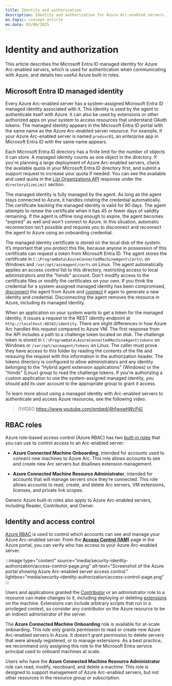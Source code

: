 ```yaml
---
title: Identity and authorization
description: Identity and authorization for Azure Arc-enabled servers.
ms.topic: concept-article
ms.date: 03/06/2025
---
```


# Identity and authorization

This article describes the Microsoft Entra ID managed identity for Azure Arc-enabled servers, which is used for authentication when communicating with Azure, and details two useful Azure built-in roles.

## Microsoft Entra ID managed identity

Every Azure Arc-enabled server has a system-assigned Microsoft Entra ID managed identity associated with it. This identity is used by the agent to authenticate itself with Azure. It can also be used by extensions or other authorized apps on your system to access resources that understand OAuth tokens. The managed identity appears in the Microsoft Entra ID portal with the same name as the Azure Arc-enabled server resource. For example, if your Azure Arc-enabled server is named `prodsvr01`, an enterprise app in Microsoft Entra ID with the same name appears.

Each Microsoft Entra ID directory has a finite limit for the number of objects it can store. A managed identity counts as one object in the directory. If you're planning a large deployment of Azure Arc-enabled servers, check the available quota in your Microsoft Entra ID directory first, and submit a support request to increase your quota if needed. You can see the available and used quota in the [List Organizations API](/graph/api/intune-onboarding-organization-list) response under the `directorySizeLimit` section.

The managed identity is fully managed by the agent. As long as the agent stays connected to Azure, it handles rotating the credential automatically. The certificate backing the managed identity is valid for 90 days. The agent attempts to renew the certificate when it has 45 or fewer days of validity remaining. If the agent is offline long enough to expire, the agent becomes "expired" as well and won't connect to Azure. In this situation, automatic reconnection isn't possible and requires you to disconnect and reconnect the agent to Azure using an onboarding credential.

The managed identity certificate is stored on the local disk of the system. It’s important that you protect this file, because anyone in possession of this certificate can request a token from Microsoft Entra ID. The agent stores the certificate in `C:\ProgramData\AzureConnectedMachineAgent\Certs\` on Windows and `/var/opt/azcmagent/certs` on Linux. The agent automatically applies an access control list to this directory, restricting access to local administrators and the "himds" account. Don't modify access to the certificate files or modify the certificates on your own. If you think the credential for a system-assigned managed identity has been compromised, [disconnect](/azure/azure-arc/servers/azcmagent-disconnect) the agent from Azure and [connect](/azure/azure-arc/servers/azcmagent-connect) it again to generate a new identity and credential. Disconnecting the agent removes the resource in Azure, including its managed identity.

When an application on your system wants to get a token for the managed identity, it issues a request to the REST identity endpoint at `http://localhost:40342/identity`. There are slight differences in how Azure Arc handles this request compared to Azure VM. The first response from the API includes a path to a challenge token located on disk. The challenge token is stored in `C:\ProgramData\AzureConnectedMachineAgent\tokens` on Windows or `/var/opt/azcmagent/tokens` on Linux. The caller must prove they have access to this folder by reading the contents of the file and reissuing the request with this information in the authorization header. The tokens directory is configured to allow administrators and any identity belonging to the "Hybrid agent extension applications" (Windows) or the "himds" (Linux) group to read the challenge tokens. If you're authorizing a custom application to use the system-assigned managed identity, you should add its user account to the appropriate group to grant it access.

To learn more about using a managed identity with Arc-enabled servers to authenticate and access Azure resources, see the following video.

> [!VIDEO https://www.youtube.com/embed/4hfwxwhWcP4]

## RBAC roles

Azure role-based access control (Azure RBAC) has two [built-in roles](/azure/role-based-access-control/built-in-roles) that you can use to control access to an Arc-enabled server:

- **Azure Connected Machine Onboarding**, intended for accounts used to connect new machines to Azure Arc. This role allows accounts to see and create new Arc servers but disallows extension management.

- **Azure Connected Machine Resource Administrator**, intended for accounts that will manage servers once they’re connected. This role allows accounts to read, create, and delete Arc servers, VM extensions, licenses, and private link scopes.

Generic Azure built-in roles also apply to Azure Arc-enabled servers, including Reader, Contributor, and Owner.

## Identity and access control

[Azure RBAC](/azure/role-based-access-control/overview) is used to control which accounts can see and manage your Azure Arc-enabled server. From the [**Access Control (IAM)**](/azure/role-based-access-control/role-assignments-portal) page in the Azure portal, you can verify who has access to your Azure Arc-enabled server.

:::image type="content" source="media/security-identity-authorization/access-control-page.png" alt-text="Screenshot of the Azure portal showing Azure Arc-enabled server access control." lightbox="media/security-identity-authorization/access-control-page.png" :::

Users and applications granted the [Contributor](/azure/role-based-access-control/built-in-roles#contributor) or an administrator role to a resource can make changes to it, including deploying or deleting [extensions](manage-vm-extensions.md) on the machine. Extensions can include arbitrary scripts that run in a privileged context, so consider any contributor on the Azure resource to be an indirect administrator of the server.

The **Azure Connected Machine Onboarding** role is available for at-scale onboarding. This role only grants permission to read or create new Azure Arc-enabled servers in Azure. It doesn't grant permission to delete servers that were already registered, or to manage extensions. As a best practice, we recommend only assigning this role to the Microsoft Entra service principal used to onboard machines at scale.

Users who have the **Azure Connected Machine Resource Administrator** role can read, modify, reonboard, and delete a machine. This role is designed to support management of Azure Arc-enabled servers, but not other resources in the resource group or subscription.

